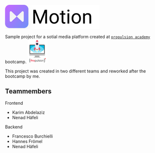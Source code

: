 ![motion logo](img/motion_logo.png)

Sample project for a sotial media platform created at [`propulsion academy`](https://propulsion.academy/remote/full-stack) bootcamp.
![propulsion logo](img/propulsion_logo.png)

This project was created in two different teams and reworked after the bootcamp by me.

**Teammembers**
---

Frontend

-   Karim Abdelaziz
-   Nenad Häfeli

Backend

-   Francesco Burchielli
-   Hannes Frömel
-   Nenad Häfeli

